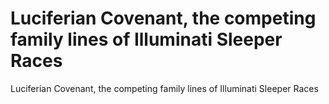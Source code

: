 # Luciferian Covenant, the competing family lines of Illuminati Sleeper Races

Luciferian Covenant, the competing family lines of Illuminati Sleeper Races